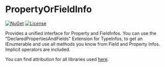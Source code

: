 # PropertyOrFieldInfo
[![NuGet](https://img.shields.io/nuget/v/PropertyOrFieldInfo.svg)](https://nuget.org/packages/PropertyOrFieldInfo)
[![License](https://img.shields.io/github/license/TheMinefighter/PropertyOrFieldInfo.svg)](https://github.com/TheMinefighter/PropertyOrFieldInfo/blob/master/LICENSE.md)

Provides a unified interface for Property and FieldInfos.
You can use the "DeclaredPropertiesAndFields" Extension for TypeInfos,
to get an IEnumerable<PropertyOrFieldInfo> and use all methods you know from Field and Property Infos.
Implicit operators are included.

You can find attribution for all libraries used [here](https://theminefighter.github.io/PropertyOrFieldInfo/Attribution.html).
